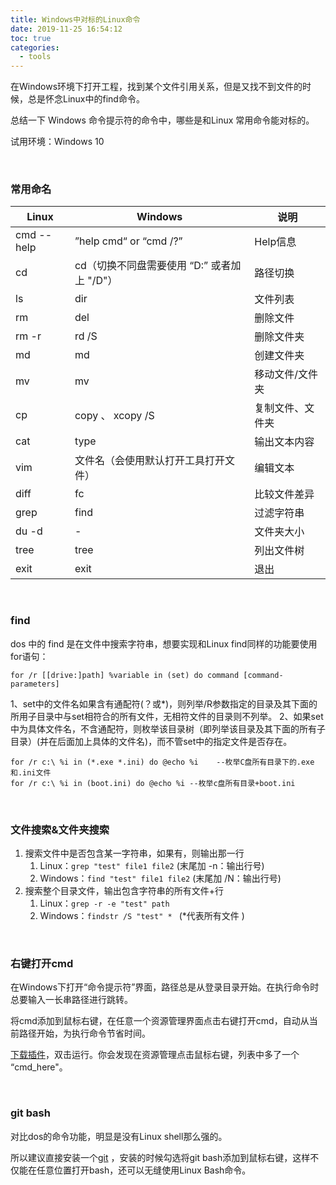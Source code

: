 ```yaml
---
title: Windows中对标的Linux命令
date: 2019-11-25 16:54:12
toc: true
categories:
  - tools
---
```


在Windows环境下打开工程，找到某个文件引用关系，但是又找不到文件的时候，总是怀念Linux中的find命令。

总结一下 Windows 命令提示符的命令中，哪些是和Linux 常用命令能对标的。

<!--more-->

试用环境：Windows 10

<br/>

### 常用命名

| Linux      | Windows                                      | 说明             |
| ---------- | -------------------------------------------- | ---------------- |
| cmd --help | ”help cmd“ or  “cmd /?”                      | Help信息         |
| cd         | cd（切换不同盘需要使用  “D:” 或者加上 "/D"） | 路径切换         |
| ls         | dir                                          | 文件列表         |
| rm         | del                                          | 删除文件         |
| rm -r      | rd /S                                        | 删除文件夹       |
| md         | md                                           | 创建文件夹       |
| mv         | mv                                           | 移动文件/文件夹  |
| cp         | copy 、 xcopy /S                             | 复制文件、文件夹 |
| cat        | type                                         | 输出文本内容     |
| vim        | 文件名（会使用默认打开工具打开文件）         | 编辑文本         |
| diff       | fc                                           | 比较文件差异     |
| grep       | find                                         | 过滤字符串       |
| du -d      | -                                            | 文件夹大小       |
| tree       | tree                                         | 列出文件树       |
| exit       | exit                                         | 退出             |

<br/>

### find

dos 中的 find 是在文件中搜索字符串，想要实现和Linux find同样的功能要使用for语句：

```
for /r [[drive:]path] %variable in (set) do command [command-parameters]
```

1、set中的文件名如果含有通配符(？或*)，则列举/R参数指定的目录及其下面的所用子目录中与set相符合的所有文件，无相符文件的目录则不列举。
2、如果set中为具体文件名，不含通配符，则枚举该目录树（即列举该目录及其下面的所有子目录）(并在后面加上具体的文件名)，而不管set中的指定文件是否存在。

```
for /r c:\ %i in (*.exe *.ini) do @echo %i    --枚举C盘所有目录下的.exe和.ini文件
for /r c:\ %i in (boot.ini) do @echo %i --枚举c盘所有目录+boot.ini
```

<br/>

### 文件搜索&文件夹搜索

1. 搜索文件中是否包含某一字符串，如果有，则输出那一行
   1. Linux：`grep "test" file1 file2` (末尾加 -n：输出行号)
   2. Windows：`find "test" file1 file2` (末尾加 /N：输出行号)
2. 搜索整个目录文件，输出包含字符串的所有文件+行
   1. Linux：`grep -r -e "test" path`
   2. Windows：`findstr /S "test" * ` (\*代表所有文件 )

<br/>

### 右键打开cmd

在Windows下打开“命令提示符”界面，路径总是从登录目录开始。在执行命令时总要输入一长串路径进行跳转。

将cmd添加到鼠标右键，在任意一个资源管理界面点击右键打开cmd，自动从当前路径开始，为执行命令节省时间。

[下载插件](/images/dos-bash/AutoCMD.zip)，双击运行。你会发现在资源管理点击鼠标右键，列表中多了一个 “cmd_here"。

<br/>

### git bash

对比dos的命令功能，明显是没有Linux shell那么强的。

所以建议直接安装一个[git](https://git-scm.com/downloads) ，安装的时候勾选将git bash添加到鼠标右键，这样不仅能在任意位置打开bash，还可以无缝使用Linux Bash命令。